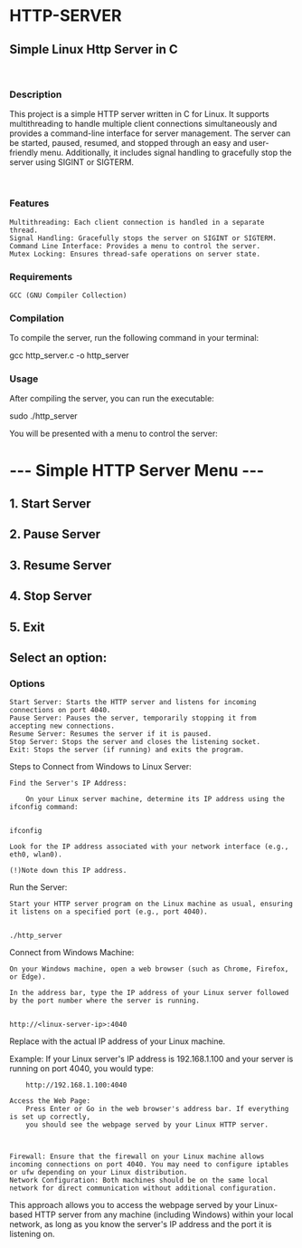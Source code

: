 # HTTP-SERVER
## Simple Linux Http Server in C
<br>

### Description

This project is a simple HTTP server written in C for Linux. It supports multithreading to handle multiple client connections simultaneously and provides a command-line interface for server management. 
The server can be started, paused, resumed, and stopped through an easy and user-friendly menu. Additionally, it includes signal handling to gracefully stop the server using SIGINT or SIGTERM.


<br>

### Features

    Multithreading: Each client connection is handled in a separate thread.
    Signal Handling: Gracefully stops the server on SIGINT or SIGTERM.
    Command Line Interface: Provides a menu to control the server.
    Mutex Locking: Ensures thread-safe operations on server state.

### Requirements

    GCC (GNU Compiler Collection) 
    

### Compilation

To compile the server, run the following command in your terminal:

gcc http_server.c -o http_server 

### Usage

After compiling the server, you can run the executable:

sudo ./http_server

You will be presented with a menu to control the server:


# --- Simple HTTP Server Menu ---
## 1. Start Server
## 2. Pause Server
## 3. Resume Server
## 4. Stop Server
## 5. Exit
## Select an option: 

### Options

    Start Server: Starts the HTTP server and listens for incoming connections on port 4040.
    Pause Server: Pauses the server, temporarily stopping it from accepting new connections.
    Resume Server: Resumes the server if it is paused.
    Stop Server: Stops the server and closes the listening socket.
    Exit: Stops the server (if running) and exits the program.











Steps to Connect from Windows to Linux Server:

    Find the Server's IP Address:

        On your Linux server machine, determine its IP address using the ifconfig command:


    ifconfig

    Look for the IP address associated with your network interface (e.g., eth0, wlan0). 
    
    (!)Note down this IP address.

Run the Server:

    Start your HTTP server program on the Linux machine as usual, ensuring it listens on a specified port (e.g., port 4040).


    ./http_server

Connect from Windows Machine:

    On your Windows machine, open a web browser (such as Chrome, Firefox, or Edge).

    In the address bar, type the IP address of your Linux server followed by the port number where the server is running. 
    

    http://<linux-server-ip>:4040

Replace <linux-server-ip> with the actual IP address of your Linux machine.

Example: If your Linux server's IP address is 192.168.1.100 and your server is running on port 4040, you would type:


        http://192.168.1.100:4040

    Access the Web Page:
        Press Enter or Go in the web browser's address bar. If everything is set up correctly, 
        you should see the webpage served by your Linux HTTP server.



    Firewall: Ensure that the firewall on your Linux machine allows incoming connections on port 4040. You may need to configure iptables or ufw depending on your Linux distribution.
    Network Configuration: Both machines should be on the same local network for direct communication without additional configuration.

This approach allows you to access the webpage served by your Linux-based HTTP server from any machine (including Windows) within your local network, as long as you know the server's IP address and the port it is listening on.
